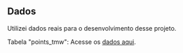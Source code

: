 ## Dados

Utilizei dados reais para o desenvolvimento desse projeto.

Tabela "points_tmw": Acesse os [dados aqui](https://docs.google.com/spreadsheets/d/15iwGhgjLhhrAwb9XUeL7pcMPcL36H3cXurTWKb-gFQE/edit?usp=sharing).
